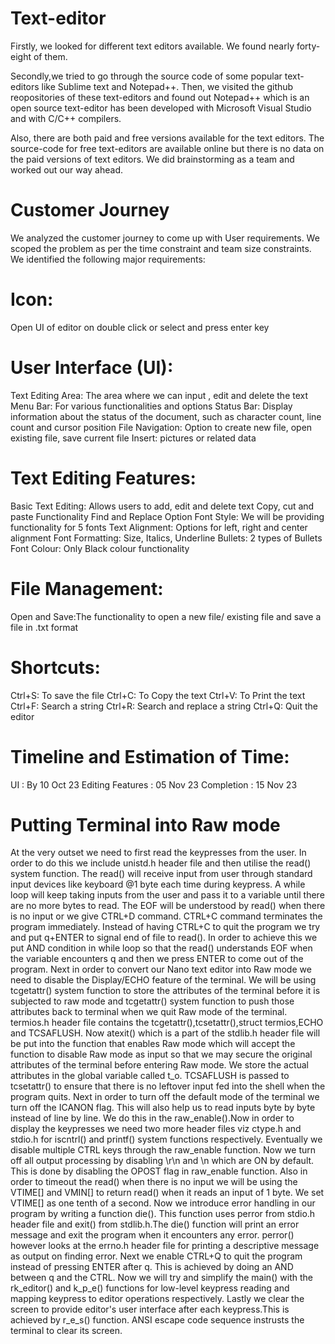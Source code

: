 # Text-editor

Firstly, we looked for different text editors available. We found nearly forty-eight of them.

Secondly,we tried to go through the source code of some popular text-editors like Sublime text and Notepad++.
Then, we visited the github reopositories of these text-editors and found out Notepad++ which is an open source text-editor has been developed with Microsoft Visual Studio and with C/C++ compilers. 

Also, there are both paid and free versions available for the text editors. The source-code for free text-editors are available online but there is no data on the paid versions of text editors.
We did brainstorming as a team and worked out our way ahead.

# Customer Journey

We analyzed the customer journey to come up with User requirements. We scoped the problem as per the time constraint and team size constraints.
We identified the following major requirements:

# Icon: 
Open UI of editor on double click or select and press enter key

# User Interface (UI):
Text Editing Area: The area where we can input , edit and delete the text
Menu Bar: For various functionalities and options
Status Bar: Display information about the status of the document, such as character count, line count and cursor position
File Navigation: Option to create new file, open existing file, save current file
Insert: pictures or related data

# Text Editing Features:
Basic Text Editing: Allows users to add, edit and delete text
Copy, cut and paste Functionality
Find and Replace Option
Font Style: We will be providing functionality for 5 fonts
Text Alignment: Options for left, right and center alignment
Font Formatting: Size, Italics, Underline
Bullets: 2 types of Bullets
Font Colour: Only Black colour functionality 

# File Management:
Open and Save:The functionality to open a new file/ existing file and save a file in .txt format

# Shortcuts:
Ctrl+S: To save the file
Ctrl+C: To Copy the text
Ctrl+V: To Print the text
Ctrl+F: Search a string
Ctrl+R: Search and replace a string
Ctrl+Q: Quit the editor

# Timeline and Estimation of Time:
 UI : By 10 Oct 23
 Editing Features : 05 Nov 23
 Completion : 15 Nov 23
# Putting Terminal into Raw mode
At the very outset we need to first read the keypresses from the user. In order to do this we include unistd.h header file and then utilise the read() system function. The read() will receive input from user through standard input devices like keyboard @1 byte each time during keypress. A while loop will keep taking inputs from the user and pass it to a variable until there are no more bytes to read. The EOF will be understood  by read() when there is no input or we give CTRL+D command. CTRL+C command terminates the program immediately.
Instead of having CTRL+C to quit the program we try and put q+ENTER to signal end of file to read(). In order to achieve this we put AND condition in while loop so that the read() understands EOF when the variable encounters q and then we press ENTER to come out of the program.
Next in order to convert our Nano text editor into Raw mode we need to disable the Display/ECHO feature of the terminal. We will be using tcgetattr() system function to store the attributes of the terminal before it is subjected to raw mode and tcgetattr() system function to push those attributes back to terminal when we quit Raw mode of the terminal. termios.h header file contains the tcgetattr(),tcsetattr(),struct termios,ECHO and TCSAFLUSH.
Now atexit() which is a part of the stdlib.h header file will be put into the function that enables Raw mode which will accept the function to disable Raw mode as input so that we may secure the original attributes of the terminal before entering Raw mode. We store the actual attributes in the global variable called t_o. TCSAFLUSH is passed to tcsetattr() to ensure that there is no leftover input fed into the shell when the program quits.
Next in order to turn off the default mode of the terminal we turn off the ICANON flag. This will also help us to read inputs byte by byte instead of line by line. We do this in the raw_enable().Now in order to display the keypresses we need two more header files viz ctype.h and stdio.h for iscntrl() and printf() system functions respectively. Eventually we disable multiple CTRL keys through the raw_enable function.
Now we turn off all output processing by disabling \r\n and \n which are ON by default. This is done by disabling the OPOST flag in raw_enable function. Also in order to timeout the read() when there is no input we will be using the VTIME[] and VMIN[] to return read() when it reads an input of 1 byte. We set VTIME[] as one tenth of a second.
Now we introduce error handling in our program by writing a function die(). This function uses perror from stdio.h header file and exit() from stdlib.h.The die() function will print an error message and exit the program when it encounters any error. perror() however looks at the errno.h header file for printing a descriptive message as output on finding error.
Next we enable CTRL+Q to quit the program instead of pressing ENTER after q. This is achieved by doing an AND 
between q and the CTRL.
Now we will try and simplify the main() with the rk_editor() and k_p_e() functions for low-level keypress reading and mapping keypress to editor operations respectively.
Lastly we clear the screen to provide editor's user interface after each keypress.This is achieved by r_e_s() function. ANSI escape code sequence instrusts the terminal to clear its screen.
